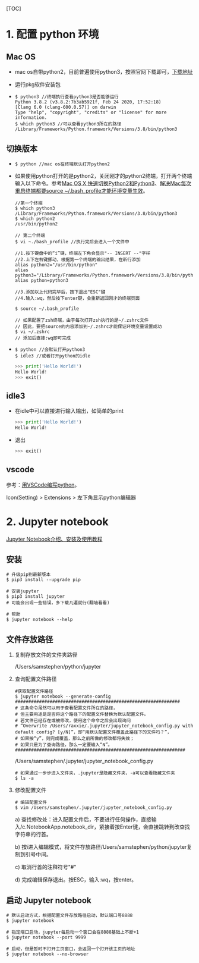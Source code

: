 [TOC]

# 1. 配置 python 环境

## Mac OS

- mac os自带python2，目前普遍使用python3，按照官网下载即可，[下载地址](https://www.python.org/downloads/mac-osx/)

- 运行pkg软件安装包

- ```shell
  $ python3 //终端执行查看python3是否能够运行
  Python 3.8.2 (v3.8.2:7b3ab5921f, Feb 24 2020, 17:52:18) 
  [Clang 6.0 (clang-600.0.57)] on darwin
  Type "help", "copyright", "credits" or "license" for more information.
  $ which python3 //可以查看python3所在的路径
  /Library/Frameworks/Python.framework/Versions/3.8/bin/python3
  ```

## 切换版本

- ```shell
  $ python //mac os在终端默认打开python2
  ```

- 如果使用python打开的是python2，关闭刚才的python2终端，打开两个终端输入以下命令。参考[Mac OS X 快速切换Python2和Python3](https://blog.csdn.net/mickjoust/article/details/82345504)、[解决Mac每次重启终端都要source ~/.bash_profile才能环境变量生效](https://blog.csdn.net/qq_40020447/article/details/106819186)。

  ```shell
  //第一个终端
  $ which python3
  /Library/Frameworks/Python.framework/Versions/3.8/bin/python3
  $ which python2
  /usr/bin/python2
  ```

  ```shell
  // 第二个终端
  $ vi ~./bash_profile //执行完后会进入一个文件中
  
  //1.按下键盘中的“i”键，终端左下角会显示"-- INSERT --"字样
  //2.上下左右键挪动，根据第一个终端的输出结果，在新行添加
  alias python2="/usr/bin/python"
  alias python3="/Library/Frameworks/Python.framework/Versions/3.8/bin/python3"
  alias python=python3
  
  //3.添加以上代码完毕后，按下退出"ESC"键
  //4.输入:wq，然后按下enter键，会重新返回刚才的终端页面
  
  $ source ~/.bash_profile
  
  // 如果配置了zsh终端，由于每次打开zsh执行的是~/.zshrc文件
  // 因此，要把source的内容添加到~/.zshrc才能保证环境变量设置成功
  $ vi ~/.zshrc
  // 添加后直接:wq即可完成
  ```

- ```shell
  $ python //会默认打开python3
  $ idle3 //或者打开python的idle
  ```

  ```python
  >>> print('Hello World!')
  Hello World!
  >>> exit()
  ```

## idle3

- 在idle中可以直接进行输入输出，如简单的print

  ```python
  >>> print('Hello World!')
  Hello World!
  ```

- 退出

  ```python
  >>> exit()
  ```


## vscode

参考：[用VSCode编写python](https://www.cnblogs.com/xjnotxj/p/10342251.html)。

Icon(Setting) > Extensions > 左下角显示python编辑器



# 2. Jupyter notebook

[Jupyter Notebook介绍、安装及使用教程](https://www.jianshu.com/p/91365f343585)

## 安装

```shell
# 升级pip到最新版本
$ pip3 install --upgrade pip
```

```shell
# 安装jupyter
$ pip3 install jupyter
# 可能会出现一些错误，多下载几遍就行(翻墙看看)
```

```shell
# 帮助
$ jupyter notebook --help
```

## 文件存放路径

1. 复制存放文件的文件夹路径

   /Users/samstephen/python/jupyter

2. 查询配置文件路径

   ```shell
   #获取配置文件路径
   $ jupyter notebook --generate-config
   ##############################################################
   # 这条命令虽然可以用于查看配置文件所在的路径，
   # 但主要用途是是否将这个路径下的配置文件替换为默认配置文件。
   # 若文件已经存在或被修改，使用这个命令之后会出现询问
   # “Overwrite /Users/raxxie/.jupyter/jupyter_notebook_config.py with default config? [y/N]”，即“用默认配置文件覆盖此路径下的文件吗？”，
   # 如果按“y”，则完成覆盖，那么之前所做的修改都将失效；
   # 如果只是为了查询路径，那么一定要输入“N”。
   ################################################################
   ```

   /Users/samstephen/.jupyter/jupyter_notebook_config.py

   ```shell
   # 如果通过一步步进入文件夹，.jupyter是隐藏文件夹，-a可以查看隐藏文件夹
   $ ls -a
   ```

3. 修改配置文件

   ```shell
   # 编辑配置文件
   $ vim /Users/samstephen/.jupyter/jupyter_notebook_config.py
   ```

   a) 查找修改处：进入配置文件后，不要进行任何操作，直接输入/c.NotebookApp.notebook_dir，紧接着按Enter键，会直接跳转到改查找字符串的行首。

   b) 按i进入编辑模式，将文件存放路径/Users/samstephen/python/jupyter复制到引号中间。

   c) 取消行首的注释符号"#"

   d) 完成编辑保存退出。按ESC，输入:wq，按enter。

## 启动 Jupyter notebook

```shell
# 默认启动方式，根据配置文件存放路径启动，默认端口号8888
$ jupyter notebook
```

```shell
# 指定端口启动，jupyter每启动一个窗口会在8888基础上不断+1
$ jupyter notebook --port 9999
```

```shell
# 启动，但是暂时不打开主页窗口，会返回一个打开该主页的地址
$ jupyter notebook --no-browser
```



